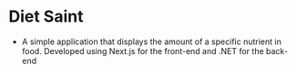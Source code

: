 # Diet Saint
- A simple application that displays the amount of a specific nutrient in food. Developed using Next.js for the front-end and .NET for the back-end
